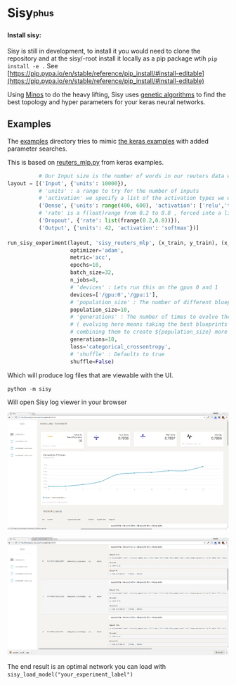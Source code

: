 # Sisy<sub><sup>phus</sup></sub>


#### Install sisy:
 Sisy is still in development, to install it you would need to clone the repository and at the sisy/-root install it locally as a pip package wtih `pip install -e .` See [https://pip.pypa.io/en/stable/reference/pip_install/#install-editable](https://pip.pypa.io/en/stable/reference/pip_install/#install-editable)


Using [Minos](https://github.com/guybedo/minos) to do the heavy lifting, Sisy uses [genetic algorithms](https://github.com/deap/deap) to find the best topology and hyper parameters for your keras neural networks.


## Examples

The  [examples](https://github.com/qorrect/sisy/tree/master/examples) directory tries to mimic [the keras examples](https://github.com/fchollet/keras/blob/master/examples/) with added parameter searches.

This is based on [reuters_mlp.py](https://github.com/fchollet/keras/blob/master/examples/reuters_mlp.py) from keras examples.

```python
          # Our Input size is the number of words in our reuters data we want to examine
layout = [('Input', {'units': 10000}),
          # 'units' : a range to try for the number of inputs 
          # 'activation' we specify a list of the activation types we want to try
          ('Dense', {'units': range(400, 600), 'activation': ['relu','tanh']}),
          # 'rate' is a f(loat)range from 0.2 to 0.8 , forced into a list
          ('Dropout', {'rate': list(frange(0.2,0.8))}),
          ('Output', {'units': 42, 'activation': 'softmax'})]

run_sisy_experiment(layout, 'sisy_reuters_mlp', (x_train, y_train), (x_test, y_test),
                    optimizer='adam',
                    metric='acc',
                    epochs=10,
                    batch_size=32,
                    n_jobs=8,
                    # 'devices' : Lets run this on the gpus 0 and 1
                    devices=['/gpu:0','/gpu:1'],
                    # 'population_size' : The number of different blueprints to try per generation.
                    population_size=10,
                    # 'generations' : The number of times to evolve the population
                    # ( evolving here means taking the best blueprints and
                    # combining them to create ${population_size} more new blueprints)
                    generations=10,
                    loss='categorical_crossentropy',
                    # 'shuffle' : Defaults to true
                    shuffle=False)

```

Which will produce log files that are viewable with the UI.

```python
python -m sisy
```

Will open Sisy log viewer in your browser

![Alt text](ui/assets/s4.png "Optional title")

![Alt text](ui/assets/s3.png "Optional title")


The end result is an optimal network you can load with ```sisy_load_model("your_experiment_label")```

